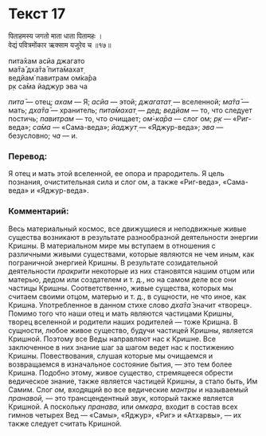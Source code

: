 # Текст 17

पिताहमस्य जगतो माता धाता पितामहः ।  
वेद्यं पवित्रमोंकार ऋक्साम यजुरेव च ॥१७॥

пита̄хам асйа джагато  
ма̄та̄ дха̄та̄ пита̄махат̣  
ведйам̇ павитрам ом̇ка̄ра  
р̣к са̄ма йаджур эва ча

_пита̄_ — отец; _ахам_ — Я; _асйа_ — этой; _джагатат̣_ — вселенной; _ма̄та̄_ — мать; _дха̄та̄_ — хранитель; _пита̄махат̣_ — дед; _ведйам_ — то, что следует постичь; _павитрам_ — то, что очищает; _ом̇-ка̄ра_ — слог ом; _р̣к_ — «Риг-веда»; _са̄ма_ — «Сама-веда»; _йаджут̣_ — «Яджур-веда»; _эва_ — безусловно; _ча_ — и.

### Перевод:

Я отец и мать этой вселенной, ее опора и прародитель. Я цель познания, очистительная сила и слог ом, а также «Риг-веда», «Сама-веда» и «Яджур-веда».

### Комментарий:

Весь материальный космос, все движущиеся и неподвижные живые существа возникают в результате разнообразной деятельности энергии Кришны. В материальном мире мы вступаем в отношения с различными живыми существами, которые являются не чем иным, как пограничной энергией Кришны. В результате созидательной деятельности _пракрити_ некоторые из них становятся нашим отцом или матерью, дедом или создателем и т. д., но на самом деле все они частицы Кришны. Соответственно, живые существа, которых мы считаем своими отцом, матерью и т. д., в сущности, не что иное, как Кришна. Употребленное в данном стихе слово _дха̄та̄_ значит «творец». Помимо того что наши отец и мать являются частицами Кришны, творец вселенной и родители наших родителей — тоже Кришна. В сущности, любое живое существо, будучи частицей Кришны, является Кришной. Поэтому все Веды направляют нас к Кришне. Все заключенное в них знание шаг за шагом ведет нас к постижению Кришны. Повествования, слушая которые мы очищаемся и возвращаемся в изначальное состояние бытия, — это тем более Кришна. Подобно этому, живое существо, стремящееся обрести ведическое знание, также является частицей Кришны, а стало быть, Им Самим. Слог _ом,_ входящий во все ведические _мантры_ и называемый _пранавой,_ — это трансцендентный звук, который также является Кришной. А поскольку _пранава,_ или _омкара,_ входит в состав всех гимнов четырех Вед — «Самы», «Яджур», «Риг» и «Атхарвы», — их также следует считать Кришной.